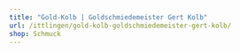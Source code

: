 ```yaml
---
title: "Gold-Kolb | Goldschmiedemeister Gert Kolb"
url: /ittlingen/gold-kolb-goldschmiedemeister-gert-kolb/
shop: Schmuck
---
```

